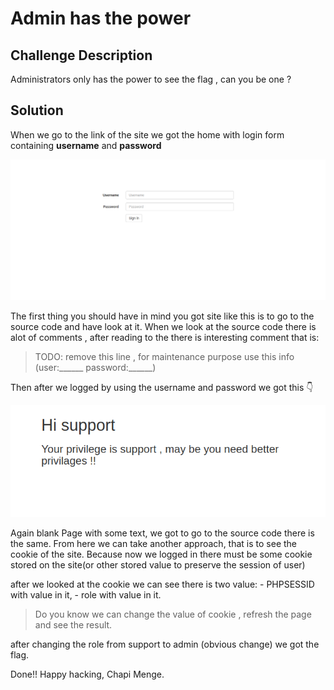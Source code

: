 # Admin has the power

## Challenge Description

Administrators only has the power to see the flag , can you be one ?

## Solution

When we go to the link of the site we got the home with login form containing **username** and **password**

![Homepage](homepage.png)

The first thing you should have in mind you got site like this is to go to the source code and have look at it. When we look at the source code there is alot of comments , after reading to the there is interesting comment that is:
> TODO: remove this line ,  for maintenance purpose use this info (user:______ password:______)

Then after we logged by using the username and password we got this 👇

![Logged as Support](loggedin.png)

Again blank Page with some text, we got to go to the source code there is the same.
From here we can take another approach, that is to see the cookie of the site. Because now we logged in there must be some cookie stored on the site(or other stored value to preserve the session of user)

after we looked at the cookie we can see there is two value:
    - PHPSESSID with value in it,
    - role with value in it.

> Do you know we can change the value of cookie ,  refresh the page and see the result.

after changing the role from support to admin (obvious change) we got the flag.

Done!!
Happy hacking,
Chapi Menge.
